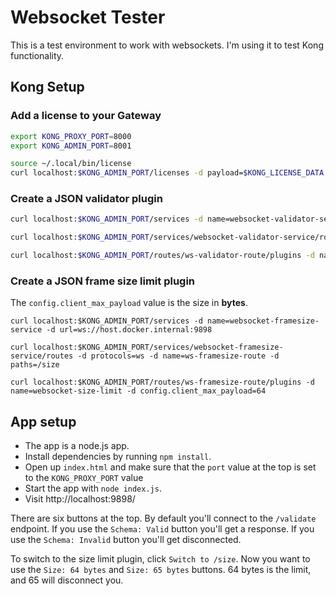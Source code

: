 # Websocket Tester

This is a test environment to work with websockets. I'm using it to test Kong functionality.

## Kong Setup

### Add a license to your Gateway

```bash
export KONG_PROXY_PORT=8000
export KONG_ADMIN_PORT=8001

source ~/.local/bin/license
curl localhost:$KONG_ADMIN_PORT/licenses -d payload=$KONG_LICENSE_DATA
```

### Create a JSON validator plugin

```bash
curl localhost:$KONG_ADMIN_PORT/services -d name=websocket-validator-service -d url=ws://host.docker.internal:9898

curl localhost:$KONG_ADMIN_PORT/services/websocket-validator-service/routes -d protocols=ws -d name=ws-validator-route -d paths=/validate

curl localhost:$KONG_ADMIN_PORT/routes/ws-validator-route/plugins -d name=websocket-validator -d config.client.text.schema='{"type":"object","properties":{"hello":{"type":"string"}},"required":["hello"]}' -d config.client.text.type="draft4"
```

### Create a JSON frame size limit plugin

The `config.client_max_payload` value is the size in **bytes**.

```
curl localhost:$KONG_ADMIN_PORT/services -d name=websocket-framesize-service -d url=ws://host.docker.internal:9898

curl localhost:$KONG_ADMIN_PORT/services/websocket-framesize-service/routes -d protocols=ws -d name=ws-framesize-route -d paths=/size

curl localhost:$KONG_ADMIN_PORT/routes/ws-framesize-route/plugins -d name=websocket-size-limit -d config.client_max_payload=64
```

## App setup

* The app is a node.js app. 
* Install dependencies by running `npm install`. 
* Open up `index.html` and make sure that the `port` value at the top is set to the `KONG_PROXY_PORT` value
* Start the app with `node index.js`.
* Visit http://localhost:9898/

There are six buttons at the top. By default you'll connect to the `/validate` endpoint. If you use the `Schema: Valid` button you'll get a response. If you use the `Schema: Invalid` button you'll get disconnected.

To switch to the size limit plugin, click `Switch to /size`. Now you want to use the `Size: 64 bytes` and `Size: 65 bytes` buttons. 64 bytes is the limit, and 65 will disconnect you.
